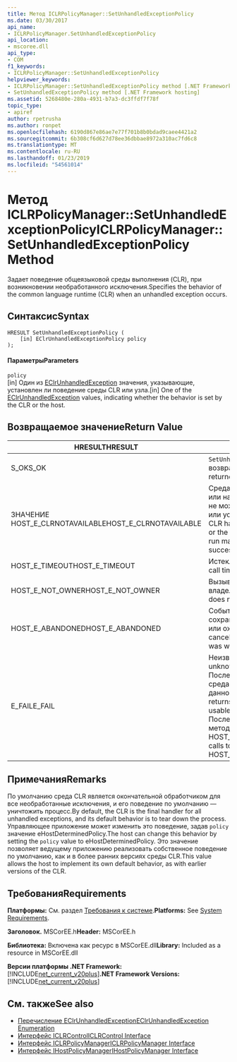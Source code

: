 ```yaml
---
title: Метод ICLRPolicyManager::SetUnhandledExceptionPolicy
ms.date: 03/30/2017
api_name:
- ICLRPolicyManager.SetUnhandledExceptionPolicy
api_location:
- mscoree.dll
api_type:
- COM
f1_keywords:
- ICLRPolicyManager::SetUnhandledExceptionPolicy
helpviewer_keywords:
- ICLRPolicyManager::SetUnhandledExceptionPolicy method [.NET Framework hosting]
- SetUnhandledExceptionPolicy method [.NET Framework hosting]
ms.assetid: 5268480e-280a-4931-b7a3-dc3ffdf7f78f
topic_type:
- apiref
author: rpetrusha
ms.author: ronpet
ms.openlocfilehash: 6190d867e86ae7e77f701b8b0bdad9caee4421a2
ms.sourcegitcommit: 6b308cf6d627d78ee36dbbae8972a310ac7fd6c8
ms.translationtype: MT
ms.contentlocale: ru-RU
ms.lasthandoff: 01/23/2019
ms.locfileid: "54561014"
---
```

# <a name="iclrpolicymanagersetunhandledexceptionpolicy-method"></a><span data-ttu-id="8627f-102">Метод ICLRPolicyManager::SetUnhandledExceptionPolicy</span><span class="sxs-lookup"><span data-stu-id="8627f-102">ICLRPolicyManager::SetUnhandledExceptionPolicy Method</span></span>
<span data-ttu-id="8627f-103">Задает поведение общеязыковой среды выполнения (CLR), при возникновении необработанного исключения.</span><span class="sxs-lookup"><span data-stu-id="8627f-103">Specifies the behavior of the common language runtime (CLR) when an unhandled exception occurs.</span></span>  
  
## <a name="syntax"></a><span data-ttu-id="8627f-104">Синтаксис</span><span class="sxs-lookup"><span data-stu-id="8627f-104">Syntax</span></span>  
  
```  
HRESULT SetUnhandledExceptionPolicy (  
    [in] EClrUnhandledExceptionPolicy policy  
);  
```  
  
#### <a name="parameters"></a><span data-ttu-id="8627f-105">Параметры</span><span class="sxs-lookup"><span data-stu-id="8627f-105">Parameters</span></span>  
 `policy`  
 <span data-ttu-id="8627f-106">[in] Один из [EClrUnhandledException](../../../../docs/framework/unmanaged-api/hosting/eclrunhandledexception-enumeration.md) значения, указывающие, установлен ли поведение среды CLR или узла.</span><span class="sxs-lookup"><span data-stu-id="8627f-106">[in] One of the [EClrUnhandledException](../../../../docs/framework/unmanaged-api/hosting/eclrunhandledexception-enumeration.md) values, indicating whether the behavior is set by the CLR or the host.</span></span>  
  
## <a name="return-value"></a><span data-ttu-id="8627f-107">Возвращаемое значение</span><span class="sxs-lookup"><span data-stu-id="8627f-107">Return Value</span></span>  
  
|<span data-ttu-id="8627f-108">HRESULT</span><span class="sxs-lookup"><span data-stu-id="8627f-108">HRESULT</span></span>|<span data-ttu-id="8627f-109">Описание</span><span class="sxs-lookup"><span data-stu-id="8627f-109">Description</span></span>|  
|-------------|-----------------|  
|<span data-ttu-id="8627f-110">S_OK</span><span class="sxs-lookup"><span data-stu-id="8627f-110">S_OK</span></span>|<span data-ttu-id="8627f-111">`SetUnhandledExceptionPolicy` успешно возвращен.</span><span class="sxs-lookup"><span data-stu-id="8627f-111">`SetUnhandledExceptionPolicy` returned successfully.</span></span>|  
|<span data-ttu-id="8627f-112">ЗНАЧЕНИЕ HOST_E_CLRNOTAVAILABLE</span><span class="sxs-lookup"><span data-stu-id="8627f-112">HOST_E_CLRNOTAVAILABLE</span></span>|<span data-ttu-id="8627f-113">Среда CLR не был загружен в процесс или находится в состоянии, в котором не может выполнять управляемый код или успешно обработать вызов.</span><span class="sxs-lookup"><span data-stu-id="8627f-113">The CLR has not been loaded into a process, or the CLR is in a state in which it cannot run managed code or process the call successfully.</span></span>|  
|<span data-ttu-id="8627f-114">HOST_E_TIMEOUT</span><span class="sxs-lookup"><span data-stu-id="8627f-114">HOST_E_TIMEOUT</span></span>|<span data-ttu-id="8627f-115">Истекло время ожидания вызова.</span><span class="sxs-lookup"><span data-stu-id="8627f-115">The call timed out.</span></span>|  
|<span data-ttu-id="8627f-116">HOST_E_NOT_OWNER</span><span class="sxs-lookup"><span data-stu-id="8627f-116">HOST_E_NOT_OWNER</span></span>|<span data-ttu-id="8627f-117">Вызывающий объект не является владельцем блокировки.</span><span class="sxs-lookup"><span data-stu-id="8627f-117">The caller does not own the lock.</span></span>|  
|<span data-ttu-id="8627f-118">HOST_E_ABANDONED</span><span class="sxs-lookup"><span data-stu-id="8627f-118">HOST_E_ABANDONED</span></span>|<span data-ttu-id="8627f-119">Событие было отменено с сохранением заблокированный поток или ожидал волокон.</span><span class="sxs-lookup"><span data-stu-id="8627f-119">An event was canceled while a blocked thread or fiber was waiting on it.</span></span>|  
|<span data-ttu-id="8627f-120">E_FAIL</span><span class="sxs-lookup"><span data-stu-id="8627f-120">E_FAIL</span></span>|<span data-ttu-id="8627f-121">Неизвестный Разрушительный сбой.</span><span class="sxs-lookup"><span data-stu-id="8627f-121">An unknown catastrophic failure occurred.</span></span> <span data-ttu-id="8627f-122">После метод вернет значение E_FAIL, среда CLR больше не использовать в данном процессе.</span><span class="sxs-lookup"><span data-stu-id="8627f-122">After a method returns E_FAIL, the CLR is no longer usable within the process.</span></span> <span data-ttu-id="8627f-123">Последующие вызовы к размещению методы возвращают значение HOST_E_CLRNOTAVAILABLE.</span><span class="sxs-lookup"><span data-stu-id="8627f-123">Subsequent calls to hosting methods return HOST_E_CLRNOTAVAILABLE.</span></span>|  
  
## <a name="remarks"></a><span data-ttu-id="8627f-124">Примечания</span><span class="sxs-lookup"><span data-stu-id="8627f-124">Remarks</span></span>  
 <span data-ttu-id="8627f-125">По умолчанию среда CLR является окончательной обработчиком для все необработанные исключения, и его поведение по умолчанию — уничтожить процесс.</span><span class="sxs-lookup"><span data-stu-id="8627f-125">By default, the CLR is the final handler for all unhandled exceptions, and its default behavior is to tear down the process.</span></span> <span data-ttu-id="8627f-126">Управляющее приложение может изменить это поведение, задав `policy` значение eHostDeterminedPolicy.</span><span class="sxs-lookup"><span data-stu-id="8627f-126">The host can change this behavior by setting the `policy` value to eHostDeterminedPolicy.</span></span> <span data-ttu-id="8627f-127">Это значение позволяет ведущему приложению реализовать собственное поведение по умолчанию, как и в более ранних версиях среды CLR.</span><span class="sxs-lookup"><span data-stu-id="8627f-127">This value allows the host to implement its own default behavior, as with earlier versions of the CLR.</span></span>  
  
## <a name="requirements"></a><span data-ttu-id="8627f-128">Требования</span><span class="sxs-lookup"><span data-stu-id="8627f-128">Requirements</span></span>  
 <span data-ttu-id="8627f-129">**Платформы:** См. раздел [Требования к системе](../../../../docs/framework/get-started/system-requirements.md).</span><span class="sxs-lookup"><span data-stu-id="8627f-129">**Platforms:** See [System Requirements](../../../../docs/framework/get-started/system-requirements.md).</span></span>  
  
 <span data-ttu-id="8627f-130">**Заголовок.** MSCorEE.h</span><span class="sxs-lookup"><span data-stu-id="8627f-130">**Header:** MSCorEE.h</span></span>  
  
 <span data-ttu-id="8627f-131">**Библиотека:** Включена как ресурс в MSCorEE.dll</span><span class="sxs-lookup"><span data-stu-id="8627f-131">**Library:** Included as a resource in MSCorEE.dll</span></span>  
  
 <span data-ttu-id="8627f-132">**Версии платформы .NET Framework:** [!INCLUDE[net_current_v20plus](../../../../includes/net-current-v20plus-md.md)]</span><span class="sxs-lookup"><span data-stu-id="8627f-132">**.NET Framework Versions:** [!INCLUDE[net_current_v20plus](../../../../includes/net-current-v20plus-md.md)]</span></span>  
  
## <a name="see-also"></a><span data-ttu-id="8627f-133">См. также</span><span class="sxs-lookup"><span data-stu-id="8627f-133">See also</span></span>
- [<span data-ttu-id="8627f-134">Перечисление EClrUnhandledException</span><span class="sxs-lookup"><span data-stu-id="8627f-134">EClrUnhandledException Enumeration</span></span>](../../../../docs/framework/unmanaged-api/hosting/eclrunhandledexception-enumeration.md)
- [<span data-ttu-id="8627f-135">Интерфейс ICLRControl</span><span class="sxs-lookup"><span data-stu-id="8627f-135">ICLRControl Interface</span></span>](../../../../docs/framework/unmanaged-api/hosting/iclrcontrol-interface.md)
- [<span data-ttu-id="8627f-136">Интерфейс ICLRPolicyManager</span><span class="sxs-lookup"><span data-stu-id="8627f-136">ICLRPolicyManager Interface</span></span>](../../../../docs/framework/unmanaged-api/hosting/iclrpolicymanager-interface.md)
- [<span data-ttu-id="8627f-137">Интерфейс IHostPolicyManager</span><span class="sxs-lookup"><span data-stu-id="8627f-137">IHostPolicyManager Interface</span></span>](../../../../docs/framework/unmanaged-api/hosting/ihostpolicymanager-interface.md)
